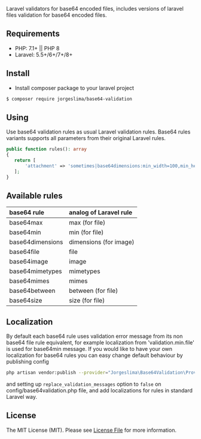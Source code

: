 Laravel validators for base64 encoded files, includes versions of laravel files validation for base64 encoded files.

## Requirements

* PHP: 7.1+ || PHP 8
* Laravel: 5.5+/6+/7+/8+

## Install

* Install composer package to your laravel project
``` bash
$ composer require jorgeslima/base64-validation
```

## Using
Use base64 validation rules as usual Laravel validation rules. Base64 rules variants supports all parameters from their original Laravel rules.
 ```php
public function rules(): array
{
    return [
        'attachment' => 'sometimes|base64dimensions:min_width=100,min_height=200',
    ];
}
```
## Available rules
| base64 rule          | analog of Laravel rule|
|:---------------------|:----------------------|
| base64max            | max (for file)        |
| base64min            | min (for file)        |
| base64dimensions     | dimensions (for image)|
| base64file           | file                  |
| base64image          | image                 |
| base64mimetypes      | mimetypes             |
| base64mimes          | mimes                 |
| base64between        | between (for file)    |
| base64size           | size (for file)       |

## Localization
By default each base64 rule uses validation error message
from its non base64 file rule equivalent, for example localization from 'validation.min.file'
is used for base64min message.
If you would like to have your own localization for base64 rules you can easy change default behaviour
by publishing config
```bash
php artisan vendor:publish --provider="Jorgeslima\Base64Validation\Providers\ServiceProvider" --tag=config
```
and setting up `replace_validation_messages` option to `false` on config/base64validation.php file, 
and add localizations for rules in standard Laravel way.

## License

The MIT License (MIT). Please see [License File](LICENSE.MD) for more information.






